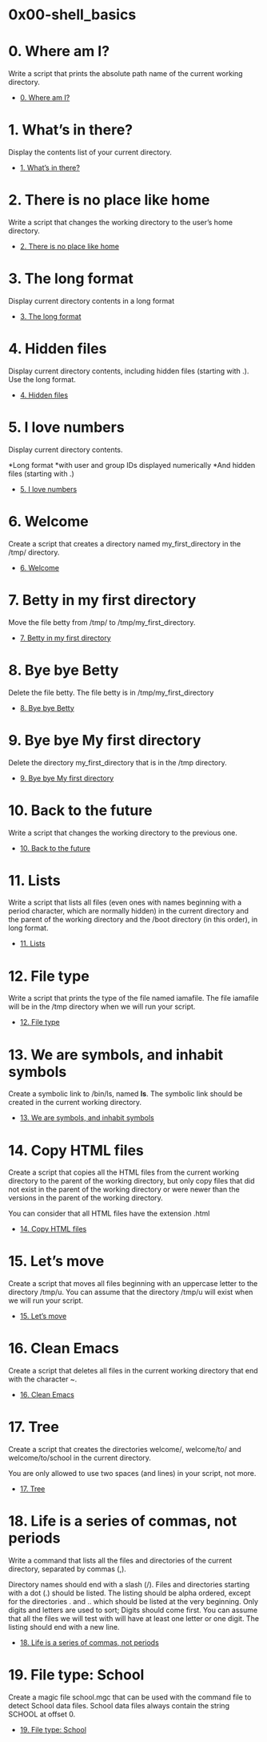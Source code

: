 # 0x00-shell_basics

# 0. Where am I?
Write a script that prints the absolute path name of the current working directory.
* [0. Where am I?](./0-current_working_directory)

# 1. What’s in there?
Display the contents list of your current directory.
* [1. What’s in there?](./1-listit)

# 2. There is no place like home
Write a script that changes the working directory to the user’s home directory.
* [2. There is no place like home](./2-bring_me_home)

# 3. The long format
Display current directory contents in a long format
* [3. The long format](./3-listfiles)

# 4. Hidden files
Display current directory contents, including hidden files (starting with .). Use the long format.
* [4. Hidden files](./4-listmorefiles)

# 5. I love numbers
Display current directory contents.

*Long format
*with user and group IDs displayed numerically
*And hidden files (starting with .)

* [5. I love numbers](./5-listfilesdigitonly)

# 6. Welcome
Create a script that creates a directory named my_first_directory in the /tmp/ directory.
* [6. Welcome](./6-firstdirectory)

# 7. Betty in my first directory
Move the file betty from /tmp/ to /tmp/my_first_directory.
* [7. Betty in my first directory](./7-movethatfile)

# 8. Bye bye Betty
Delete the file betty.
The file betty is in /tmp/my_first_directory

* [8. Bye bye Betty](./8-firstdelete)

# 9. Bye bye My first directory
Delete the directory my_first_directory that is in the /tmp directory.
* [9. Bye bye My first directory](./9-firstdirdeletion)
   
# 10. Back to the future
Write a script that changes the working directory to the previous one.

* [10. Back to the future](./10-back)
   
# 11. Lists
Write a script that lists all files (even ones with names beginning with a period character, which are normally hidden) in the current directory and the parent of the working directory and the /boot directory (in this order), in long format.

* [11. Lists](./11-lists)
   
# 12. File type
Write a script that prints the type of the file named iamafile. The file iamafile will be in the /tmp directory when we will run your script.

* [12. File type](./12-file_type)
   
# 13. We are symbols, and inhabit symbols
Create a symbolic link to /bin/ls, named __ls__. The symbolic link should be created in the current working directory.

* [13. We are symbols, and inhabit symbols](./13-symbolic_link)
   
# 14. Copy HTML files
Create a script that copies all the HTML files from the current working directory to the parent of the working directory, but only copy files that did not exist in the parent of the working directory or were newer than the versions in the parent of the working directory.

You can consider that all HTML files have the extension .html

* [14. Copy HTML files](./14-copy_html)
   
# 15. Let’s move

Create a script that moves all files beginning with an uppercase letter to the directory /tmp/u.
You can assume that the directory /tmp/u will exist when we will run your script.

* [15. Let’s move](./100-lets_move)
   
# 16. Clean Emacs

Create a script that deletes all files in the current working directory that end with the character ~.

* [16. Clean Emacs](./101-clean_emacs)
   
# 17. Tree

Create a script that creates the directories welcome/, welcome/to/ and welcome/to/school in the current directory.

You are only allowed to use two spaces (and lines) in your script, not more.

* [17. Tree](./102-tree)
   
# 18. Life is a series of commas, not periods

Write a command that lists all the files and directories of the current directory, separated by commas (,).

Directory names should end with a slash (/).
Files and directories starting with a dot (.) should be listed.
The listing should be alpha ordered, except for the directories . and .. which should be listed at the very beginning.
Only digits and letters are used to sort; Digits should come first.
You can assume that all the files we will test with will have at least one letter or one digit.
The listing should end with a new line.

* [18. Life is a series of commas, not periods](./103-commas)
   
# 19. File type: School

Create a magic file school.mgc that can be used with the command file to detect School data files. School data files always contain the string SCHOOL at offset 0.

* [19. File type: School](./school.mgc)
